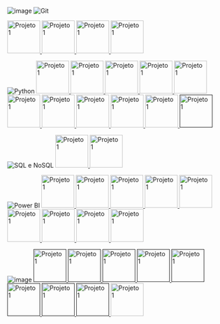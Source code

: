 ![image](https://github.com/Thamine-sumaya/DIO-Bootcamp-Python-Data-Analytics/assets/160533319/f89e69d9-b33c-4884-ae05-9785fc814410)
![Git ](https://github.com/Thamine-sumaya/DIO-Bootcamp-Python-Data-Analytics/assets/160533319/5de2ec95-daf1-4823-97ae-5ce3ecd0d33f)

<a href="https://www.dio.me/certificate/T5MGIUTE/share">
   <img src="https://github.com/Thamine-sumaya/DIO-Bootcamp-Python-AI-Backend-Developer/assets/160533319/dc8d074a-6fc0-4d1a-9a2b-6463184f1494" alt="Projeto 1" width="75" >
</a>
<a href="https://www.dio.me/certificate/3ZOFSM7A/share">
   <img src="https://github.com/Thamine-sumaya/DIO-Bootcamp-Python-AI-Backend-Developer/assets/160533319/e74a45c2-49d3-4dad-9baa-b060924b7066" alt="Projeto 1" width="75" >
</a>
<a href="https://www.dio.me/certificate/9WDFETXV/share">
   <img src="https://github.com/Thamine-sumaya/DIO-Bootcamp-Python-AI-Backend-Developer/assets/160533319/f95e5924-5d75-4a4f-8ebf-ff5784aae539" alt="Projeto 1" width="75" >
</a>
<a href="https://www.dio.me/certificate/NUIIDT4Z/share">
   <img src="https://github.com/Thamine-sumaya/DIO-Bootcamp-Python-AI-Backend-Developer/assets/160533319/841540d2-7ec3-4457-bc22-0bb44f7d92d4" alt="Projeto 1" width="75" >
</a>

![Python](https://github.com/Thamine-sumaya/DIO-Bootcamp-Python-Data-Analytics/assets/160533319/e0b75fa8-6bdf-4049-a9fd-d89721ca9d5a)
<a href="https://www.dio.me/certificate/RURCBEVX/share">
   <img src="https://github.com/Thamine-sumaya/DIO-Bootcamp-Python-AI-Backend-Developer/assets/160533319/76d70c59-7a6e-4481-8d1f-f42c91211adb" alt="Projeto 1" width="75" >
</a>
<a href="https://www.dio.me/certificate/QEPWPUB4/share">
   <img src="https://github.com/Thamine-sumaya/DIO-Bootcamp-Python-AI-Backend-Developer/assets/160533319/0d463516-d7cc-424a-a5e2-360f62a5b3f1" alt="Projeto 1" width="75" >
</a>
<a href="https://www.dio.me/certificate/AHASYWTK/share">
   <img src="https://github.com/Thamine-sumaya/DIO-Bootcamp-Python-AI-Backend-Developer/assets/160533319/76d70c59-7a6e-4481-8d1f-f42c91211adb" alt="Projeto 1" width="75" >
</a>
<a href="https://www.dio.me/certificate/MJF7V4WC/share">
   <img src="https://github.com/Thamine-sumaya/DIO-Bootcamp-Python-AI-Backend-Developer/assets/160533319/76d70c59-7a6e-4481-8d1f-f42c91211adb" alt="Projeto 1" width="75" >
</a>
<a href="https://www.dio.me/certificate/IKFJQKL7/share">
   <img src="https://github.com/Thamine-sumaya/DIO-Bootcamp-Python-AI-Backend-Developer/assets/160533319/76d70c59-7a6e-4481-8d1f-f42c91211adb" alt="Projeto 1" width="75" >
</a>
<a href="https://www.dio.me/certificate/BHMB9NDT/share">
   <img src="https://github.com/Thamine-sumaya/DIO-Bootcamp-Python-AI-Backend-Developer/assets/160533319/d8597c1b-5849-43b7-b7c7-79fe81171939" alt="Projeto 1" width="75" >
</a>
<a href="https://www.dio.me/certificate/BVAFRBCF/share">
   <img src="https://github.com/Thamine-sumaya/DIO-Bootcamp-Python-AI-Backend-Developer/assets/160533319/d8597c1b-5849-43b7-b7c7-79fe81171939" alt="Projeto 1" width="75" >
</a>
<a href="https://www.dio.me/certificate/O0BPHDFJ/share">
   <img src="https://github.com/Thamine-sumaya/DIO-Bootcamp-Python-AI-Backend-Developer/assets/160533319/d8597c1b-5849-43b7-b7c7-79fe81171939" alt="Projeto 1" width="75" >
</a>
<a href="https://www.dio.me/certificate/ZNC0EK8H/share">
   <img src="https://github.com/Thamine-sumaya/DIO-Bootcamp-Python-AI-Backend-Developer/assets/160533319/d8597c1b-5849-43b7-b7c7-79fe81171939" alt="Projeto 1" width="75" >
</a>
<a href="https://www.dio.me/certificate/FJSXTBGI/share">
   <img src="https://github.com/Thamine-sumaya/DIO-Bootcamp-Python-Data-Analytics/assets/160533319/b6be2c8c-3fb4-43c9-8198-d434b3684431" alt="Projeto 1" width="75" >
</a>
<a href="">
   <img src="https://github.com/Thamine-sumaya/DIO-Bootcamp-Python-Data-Analytics/assets/160533319/37c67bab-a6b1-4067-9c9a-bbfb8567a2ca" alt="Projeto 1" width="75" >
</a>

![SQL e NoSQL](https://github.com/Thamine-sumaya/DIO-Bootcamp-Python-Data-Analytics/assets/160533319/bf221367-0636-42d0-9ed2-7baf334743e9)
<a href="https://www.dio.me/certificate/LNTCC1QK/share">
   <img src="https://github.com/Thamine-sumaya/DIO-Bootcamp-Python-AI-Backend-Developer/assets/160533319/d9d4552d-dcbb-49ca-bde6-696189563c8a" alt="Projeto 1" width="75" >
</a>
<a href="https://www.dio.me/certificate/TAT2O420/share">
   <img src="https://github.com/Thamine-sumaya/DIO-Bootcamp-Python-Data-Analytics/assets/160533319/44a888f6-aaf3-4718-bb5f-ac506aff6ab0" alt="Projeto 1" width="75" >
</a>

![Power BI](https://github.com/Thamine-sumaya/DIO-Bootcamp-Python-Data-Analytics/assets/160533319/6c145984-fb0b-422d-96ef-d39442493c87)
<a href="https://www.dio.me/certificate/WMQUPP1Y/share">
   <img src="https://hermes.dio.me/courses/badge/471f31f9-e88d-431a-ad16-f6c6fffac20d.png" alt="Projeto 1" width="75" >
</a>
<a href="https://www.dio.me/certificate/WWDY2YCU/share">
   <img src="https://hermes.dio.me/courses/badge/471f31f9-e88d-431a-ad16-f6c6fffac20d.png" alt="Projeto 1" width="75" >
</a>
<a href="https://www.dio.me/certificate/OI40XMI3/share">
   <img src="https://hermes.dio.me/courses/badge/471f31f9-e88d-431a-ad16-f6c6fffac20d.png" alt="Projeto 1" width="75" >
</a>
<a href="https://www.dio.me/certificate/EFH1MNBF/share">
   <img src="https://hermes.dio.me/courses/badge/471f31f9-e88d-431a-ad16-f6c6fffac20d.png" alt="Projeto 1" width="75" >
</a>
<a href="https://www.dio.me/certificate/33EAUUO7/share">
   <img src="https://hermes.dio.me/courses/badge/945455e9-c109-4c97-bbfa-c19921a1a848.png" alt="Projeto 1" width="75" >
</a>
<a href="https://www.dio.me/certificate/COUPLXM3/share">
   <img src="https://hermes.dio.me/courses/badge/945455e9-c109-4c97-bbfa-c19921a1a848.png" alt="Projeto 1" width="75" >
</a>
<a href="https://www.dio.me/certificate/SQTALLPQ/share">
   <img src="https://hermes.dio.me/courses/badge/945455e9-c109-4c97-bbfa-c19921a1a848.png" alt="Projeto 1" width="75" >
</a>
<a href="https://www.dio.me/certificate/W8LS7KOT/share">
   <img src="https://hermes.dio.me/lab_projects/badges/c3f91fdb-0f9b-4375-9219-b31ce8238f5b.png" alt="Projeto 1" width="75" >
</a>
<a>
   <img src="https://hermes.dio.me/code_challenge/badge/ffb4621f-b002-4ac0-b72b-18d37989f3e8.png" alt="Projeto 1" width="75" >
</a>

![image](https://github.com/Thamine-sumaya/DIO-Bootcamp-Python-Data-Analytics/assets/160533319/c58ee7a8-66ea-4401-ae4a-386888c396d5)
<a href="">
   <img src="https://hermes.dio.me/courses/badge/e221ec7c-7ddb-4be2-9975-9067dc61245d.png" alt="Projeto 1" width="75" >
</a>
<a href="">
   <img src="https://hermes.dio.me/courses/badge/e221ec7c-7ddb-4be2-9975-9067dc61245d.png" alt="Projeto 1" width="75" >
</a>
<a href="">
   <img src="https://hermes.dio.me/courses/badge/e221ec7c-7ddb-4be2-9975-9067dc61245d.png" alt="Projeto 1" width="75" >
</a>
<a href="">
   <img src="https://hermes.dio.me/courses/badge/e221ec7c-7ddb-4be2-9975-9067dc61245d.png" alt="Projeto 1" width="75" >
</a>
<a href="">
   <img src="https://hermes.dio.me/courses/badge/e221ec7c-7ddb-4be2-9975-9067dc61245d.png" alt="Projeto 1" width="75" >
</a>
<a href="">
   <img src="https://hermes.dio.me/courses/badge/e221ec7c-7ddb-4be2-9975-9067dc61245d.png" alt="Projeto 1" width="75" >
</a>
<a href="">
   <img src="https://hermes.dio.me/courses/badge/db6a1d02-a132-45c1-8c8d-d961130b1e1b.png" alt="Projeto 1" width="75" >
</a>
<a href="">
   <img src="https://hermes.dio.me/courses/badge/db6a1d02-a132-45c1-8c8d-d961130b1e1b.png" alt="Projeto 1" width="75" >
</a>
<a>
   <img src="https://hermes.dio.me/code_challenge/badge/ffb4621f-b002-4ac0-b72b-18d37989f3e8.png" alt="Projeto 1" width="75" >
</a>
